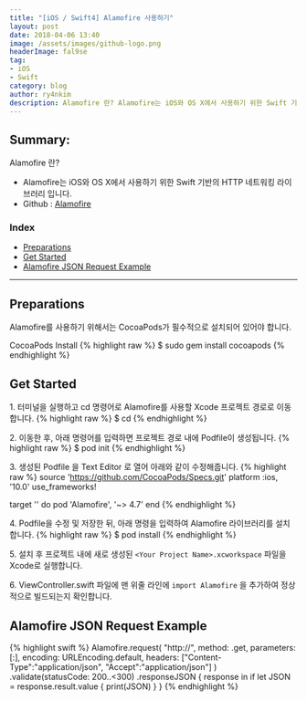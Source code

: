 ```yaml
---
title: "[iOS / Swift4] Alamofire 사용하기"
layout: post
date: 2018-04-06 13:40
image: /assets/images/github-logo.png
headerImage: fal9se
tag:
- iOS
- Swift
category: blog
author: ry4nkim
description: Alamofire 란? Alamofire는 iOS와 OS X에서 사용하기 위한 Swift 기반의 HTTP 네트워킹 라이브러리 입니다. Alamofire를 사용하기 위해서는 CocoaPods가 필수적으로 설치되어 있어야 합니다.
---
```


## Summary:

Alamofire 란?
- Alamofire는 iOS와 OS X에서 사용하기 위한 Swift 기반의 HTTP 네트워킹 라이브러리 입니다.
- Github : [Alamofire](https://github.com/Alamofire/Alamofire/)

### Index
- [Preparations](#preparations)
- [Get Started](#get-started)
- [Alamofire JSON Request Example](#alamofire-json-request-example)

---
## Preparations

Alamofire를 사용하기 위해서는 CocoaPods가 필수적으로 설치되어 있어야 합니다.

CocoaPods Install
{% highlight raw %}
$ sudo gem install cocoapods
{% endhighlight %}

## Get Started

1.&nbsp;터미널을 실행하고 cd 명령어로 Alamofire를 사용할 Xcode 프로젝트 경로로 이동합니다.
{% highlight raw %}
$ cd <Your Project Path>
{% endhighlight %}

2.&nbsp;이동한 후, 아래 명령어를 입력하면 프로젝트 경로 내에 Podfile이 생성됩니다.
{% highlight raw %}
$ pod init
{% endhighlight %}

3.&nbsp;생성된 Podfile 을 Text Editor 로 열어 아래와 같이 수정해줍니다.
{% highlight raw %}
source 'https://github.com/CocoaPods/Specs.git'
platform :ios, '10.0'
use_frameworks!

target '<Your Target Name>' do
    pod 'Alamofire', '~> 4.7'
end
{% endhighlight %}

4.&nbsp;Podfile을 수정 및 저장한 뒤, 아래 명령을 입력하여 Alamofire 라이브러리를 설치합니다.
{% highlight raw %}
$ pod install
{% endhighlight %}

5.&nbsp;설치 후 프로젝트 내에 새로 생성된 `<Your Project Name>.xcworkspace` 파일을 Xcode로 실행합니다.

6.&nbsp;ViewController.swift 파일에 맨 위줄 라인에 `import Alamofire` 을 추가하여 정상적으로 빌드되는지 확인합니다.

## Alamofire JSON Request Example

{% highlight swift %}
Alamofire.request(
            "http://<Your URL>",
            method: .get,
            parameters: [:],
            encoding: URLEncoding.default,
            headers: ["Content-Type":"application/json", "Accept":"application/json"]
            )
            .validate(statusCode: 200..<300)
            .responseJSON {
                response in
                if let JSON = response.result.value {
                    print(JSON)
                }
            }
{% endhighlight %}
